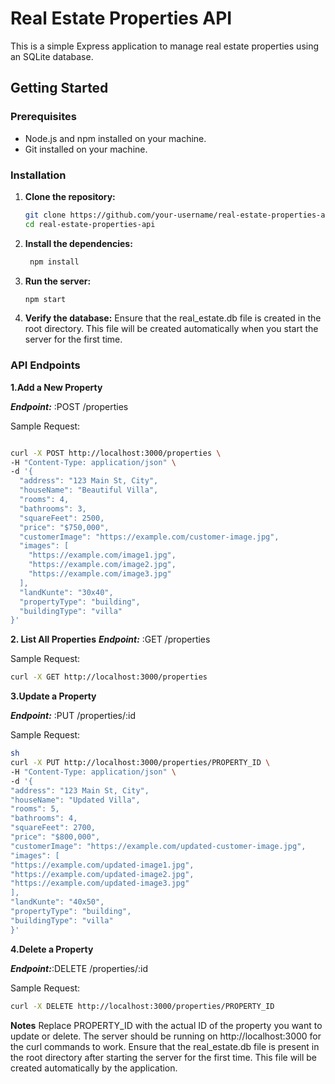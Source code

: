 # Real Estate Properties API

This is a simple Express application to manage real estate properties using an SQLite database.

## Getting Started

### Prerequisites

- Node.js and npm installed on your machine.
- Git installed on your machine.

### Installation

1. **Clone the repository:**

   ```sh
   git clone https://github.com/your-username/real-estate-properties-api.git
   cd real-estate-properties-api
   ```

2. **Install the dependencies:**

   ```sh
    npm install
   ```

3. **Run the server:**

   ```sh
   npm start
   ```

4. **Verify the database:**
   Ensure that the real_estate.db file is created in the root directory. This file will be created automatically when you start the server for the first time.

### API Endpoints

**1.Add a New Property**

**_Endpoint:_** :POST /properties

Sample Request:

```sh

curl -X POST http://localhost:3000/properties \
-H "Content-Type: application/json" \
-d '{
  "address": "123 Main St, City",
  "houseName": "Beautiful Villa",
  "rooms": 4,
  "bathrooms": 3,
  "squareFeet": 2500,
  "price": "$750,000",
  "customerImage": "https://example.com/customer-image.jpg",
  "images": [
    "https://example.com/image1.jpg",
    "https://example.com/image2.jpg",
    "https://example.com/image3.jpg"
  ],
  "landKunte": "30x40",
  "propertyType": "building",
  "buildingType": "villa"
}'
```

**2. List All Properties**
**_Endpoint:_** :GET /properties

Sample Request:

```sh
curl -X GET http://localhost:3000/properties
```

**3.Update a Property**

**_Endpoint:_** :PUT /properties/:id

Sample Request:

```sh
sh
curl -X PUT http://localhost:3000/properties/PROPERTY_ID \
-H "Content-Type: application/json" \
-d '{
"address": "123 Main St, City",
"houseName": "Updated Villa",
"rooms": 5,
"bathrooms": 4,
"squareFeet": 2700,
"price": "$800,000",
"customerImage": "https://example.com/updated-customer-image.jpg",
"images": [
"https://example.com/updated-image1.jpg",
"https://example.com/updated-image2.jpg",
"https://example.com/updated-image3.jpg"
],
"landKunte": "40x50",
"propertyType": "building",
"buildingType": "villa"
}'
```

**4.Delete a Property**

**_Endpoint:_**:DELETE /properties/:id

Sample Request:

```sh
curl -X DELETE http://localhost:3000/properties/PROPERTY_ID
```

**Notes**
Replace PROPERTY_ID with the actual ID of the property you want to update or delete.
The server should be running on http://localhost:3000 for the curl commands to work.
Ensure that the real_estate.db file is present in the root directory after starting the server for the first time. This file will be created automatically by the application.
